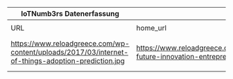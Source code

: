 |IoTNumb3rs Datenerfassung|||||||||||
| ---- | ---- | ---- | ---- | ---- | ---- | ---- | ---- | ---- | ---- | ---- |
||||||||||||
|URL|home_url|filename|device_class|device_count|market_class|market_volume|prognosis_year|publication_year|authorship_class|Dropbox folder|
|https://www.reloadgreece.com/wp-content/uploads/2017/03/internet-of-things-adoption-prediction.jpg|https://www.reloadgreece.com/iot-future-innovation-entrepreneurial/|file10_internet-of-things-adoption-prediction.jpg||||||||MariaMarg/20181124-0000|
